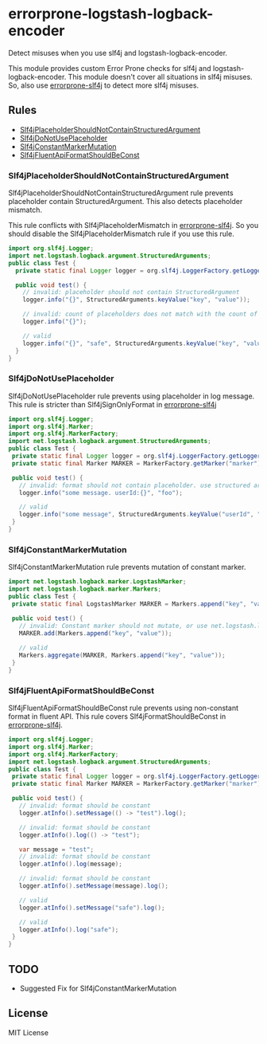 # errorprone-logstash-logback-encoder

Detect misuses when you use slf4j and logstash-logback-encoder.

This module provides custom Error Prone checks for slf4j and logstash-logback-encoder.
This module doesn't cover all situations in slf4j misuses.
So, also use [errorprone-slf4j] to detect more slf4j misuses.

## Rules

- [Slf4jPlaceholderShouldNotContainStructuredArgument](#slf4jplaceholdershouldnotcontainstructuredargument)
- [Slf4jDoNotUsePlaceholder](#slf4jdonotuseplaceholder)
- [Slf4jConstantMarkerMutation](#slf4jconstantmarkermutation)
- [Slf4jFluentApiFormatShouldBeConst](#slf4jfluentapiformatshouldbeconst)

### Slf4jPlaceholderShouldNotContainStructuredArgument

Slf4jPlaceholderShouldNotContainStructuredArgument rule prevents placeholder contain StructuredArgument.
This also detects placeholder mismatch.

This rule conflicts with Slf4jPlaceholderMismatch in [errorprone-slf4j].
So you should disable the Slf4jPlaceholderMismatch rule if you use this rule.

```java
import org.slf4j.Logger;
import net.logstash.logback.argument.StructuredArguments;
public class Test {
  private static final Logger logger = org.slf4j.LoggerFactory.getLogger(Test.class);

  public void test() {
    // invalid: placeholder should not contain StructuredArgument
    logger.info("{}", StructuredArguments.keyValue("key", "value"));

    // invalid: count of placeholders does not match with the count of arguments
    logger.info("{}");

    // valid
    logger.info("{}", "safe", StructuredArguments.keyValue("key", "value"));
  }
}
```

### Slf4jDoNotUsePlaceholder

Slf4jDoNotUsePlaceholder rule prevents using placeholder in log message.
This rule is stricter than Slf4jSignOnlyFormat in [errorprone-slf4j]

```java
import org.slf4j.Logger;
import org.slf4j.Marker;
import org.slf4j.MarkerFactory;
import net.logstash.logback.argument.StructuredArguments;
public class Test {
 private static final Logger logger = org.slf4j.LoggerFactory.getLogger(Test.class);
 private static final Marker MARKER = MarkerFactory.getMarker("marker");

 public void test() {
   // invalid: format should not contain placeholder. use structured argument instead.
   logger.info("some message. userId:{}", "foo");

   // valid
   logger.info("some message", StructuredArguments.keyValue("userId", "foo"));
 }
}
```

### Slf4jConstantMarkerMutation

Slf4jConstantMarkerMutation rule prevents mutation of constant marker.

```java
import net.logstash.logback.marker.LogstashMarker;
import net.logstash.logback.marker.Markers;
public class Test {
 private static final LogstashMarker MARKER = Markers.append("key", "value");

 public void test() {
   // invalid: Constant marker should not mutate, or use net.logstash.logback.marker.Markers.aggregate instead
   MARKER.add(Markers.append("key", "value"));
   
   // valid
   Markers.aggregate(MARKER, Markers.append("key", "value"));
 }
}
```

### Slf4jFluentApiFormatShouldBeConst

Slf4jFluentApiFormatShouldBeConst rule prevents using non-constant format in fluent API.
This rule covers Slf4jFormatShouldBeConst in [errorprone-slf4j].

```java
import org.slf4j.Logger;
import org.slf4j.Marker;
import org.slf4j.MarkerFactory;
import net.logstash.logback.argument.StructuredArguments;
public class Test {
 private static final Logger logger = org.slf4j.LoggerFactory.getLogger(Test.class);
 private static final Marker MARKER = MarkerFactory.getMarker("marker");

 public void test() {
   // invalid: format should be constant
   logger.atInfo().setMessage(() -> "test").log();

   // invalid: format should be constant
   logger.atInfo().log(() -> "test");

   var message = "test";
   // invalid: format should be constant
   logger.atInfo().log(message);

   // invalid: format should be constant
   logger.atInfo().setMessage(message).log();

   // valid
   logger.atInfo().setMessage("safe").log();

   // valid
   logger.atInfo().log("safe");
 }
}
```

## TODO

- Suggested Fix for Slf4jConstantMarkerMutation


## License

MIT License

[errorprone-slf4j]: https://github.com/KengoTODA/errorprone-slf4j
